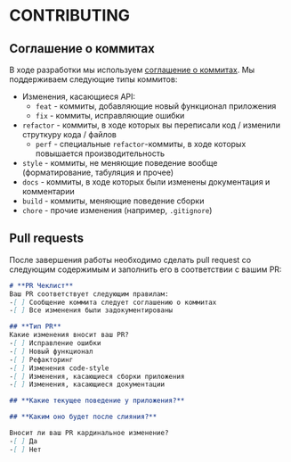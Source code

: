 # **CONTRIBUTING**

## **Соглашение о коммитах**
В ходе разработки мы используем [соглашение о коммитах](https://www.conventionalcommits.org/ru/v1.0.0/). Мы поддерживаем следующие типы коммитов:
* Изменения, касающиеся API:
    * `feat` - коммиты, добавляющие новый функционал приложения
    * `fix` - коммиты, исправляющие ошибки
* `refactor` - коммиты, в ходе которых вы переписали код / изменили струткуру кода / файлов
    * `perf` - специальные `refactor`-коммиты, в ходе которых повышается производительность
* `style` - коммиты, не меняющие поведение вообще (форматирование, табуляция и прочее)
* `docs` - коммиты, в ходе которых были изменены документация и комментарии
* `build` - коммиты, меняющие поведение сборки
* `chore` - прочие изменения (например, `.gitignore`)

## **Pull requests**
После завершения работы необходимо сделать pull request со следующим содержимым и заполнить его в соответствии с вашим PR:
```markdown
# **PR Чеклист**
Ваш PR соответствует следующим правилам:
-[ ] Сообщение коммита следует соглашению о коммитах
-[ ] Все изменения были задокументированы

## **Тип PR**
Какие изменения вносит ваш PR?
-[ ] Исправление ошибки
-[ ] Новый функционал 
-[ ] Рефакторинг
-[ ] Изменения code-style
-[ ] Изменения, касающиеся сборки приложения
-[ ] Изменения, касающиеся документации

## **Какие текущее поведение у приложения?**

## **Каким оно будет после слияния?**

Вносит ли ваш PR кардинальное изменение?
-[ ] Да
-[ ] Нет
```